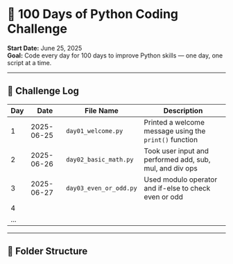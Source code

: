 # 🐍 100 Days of Python Coding Challenge

**Start Date:** June 25, 2025  
**Goal:** Code every day for 100 days to improve Python skills — one day, one script at a time.

---

## 📅 Challenge Log

| Day  | Date         | File Name                | Description                                               |
|------|--------------|--------------------------|-----------------------------------------------------------|
| 1    | 2025-06-25   | `day01_welcome.py`       | Printed a welcome message using the `print()` function    |
| 2    | 2025-06-26   | `day02_basic_math.py`    | Took user input and performed add, sub, mul, and div ops  |
| 3    | 2025-06-27   | `day03_even_or_odd.py`   | Used modulo operator and if-else to check even or odd     |
| 4    |              |                          |                                                           |
| ...  |              |                          |                                                           |

---

## 📁 Folder Structure



